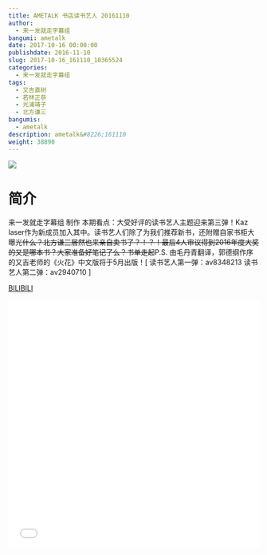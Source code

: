 ```yaml
---
title: AMETALK 书店读书艺人 20161110
author: 
  - 来一发就走字幕组
bangumi: ametalk
date: 2017-10-16 00:00:00
publishdate: 2016-11-10
slug: 2017-10-16_161110_10365524
categories: 
  - 来一发就走字幕组
tags: 
  - 又吉直树
  - 若林正恭
  - 光浦靖子
  - 北方谦三
bangumis: 
  - ametalk
description: ametalk&#8226;161110
weight: 38890
---
```


![](https://i.imgur.com/leOLp7e.jpg)

# 简介  
来一发就走字幕组 制作
本期看点：大受好评的读书艺人主题迎来第三弹！Kaz laser作为新成员加入其中。读书艺人们除了为我们推荐新书，还附赠自家书柜大曝光~~什么？北方谦三居然也来亲自卖书了？！？！最后4人审议得到2016年度大奖的又是哪本书？大家准备好笔记了么？书单走起~~P.S. 由毛丹青翻译，郭德纲作序的又吉老师的《火花》中文版将于5月出版！[ 读书艺人第一弹：av8348213 读书艺人第二弹：av2940710 ]

  [BILIBILI](https://www.bilibili.com/video/av10365524/)


  <iframe src="//www.bilibili.com/html/html5player.html?cid=17120062&aid=10365524" width="100%" height="500" frameborder="0" allowfullscreen="allowfullscreen"></iframe>
